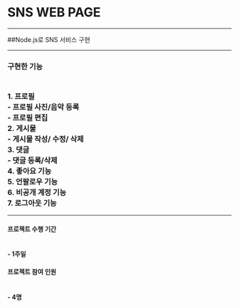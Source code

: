 <h1>SNS WEB PAGE</h1>
<hr>
##Node.js로 SNS 서비스 구현

<hr>

<h3>구현한 기능<h3>
  <br>
1. 프로필<br>
- 프로필 사진/음악 등록<br>
- 프로필 편집 <br>
2. 게시물<br>
- 게시물 작성/ 수정/ 삭제<br>
3. 댓글<br>
- 댓글 등록/삭제<br>
4. 좋아요 기능<br>
5. 언팔로우 기능<br>
6. 비공개 계정 기능<br>
7. 로그아웃 기능<br>

<hr>
<h4>프로젝트 수행 기간<h4><br>
- 1주일<br>
<h4>프로젝트 참여 인원<h4><br>
- 4명 <br>


